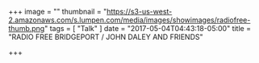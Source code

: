 +++
image = ""
thumbnail = "https://s3-us-west-2.amazonaws.com/s.lumpen.com/media/images/showimages/radiofree-thumb.png"
tags = [ "Talk" ]
date = "2017-05-04T04:43:18-05:00"
title = "RADIO FREE BRIDGEPORT / JOHN DALEY AND FRIENDS"

+++

